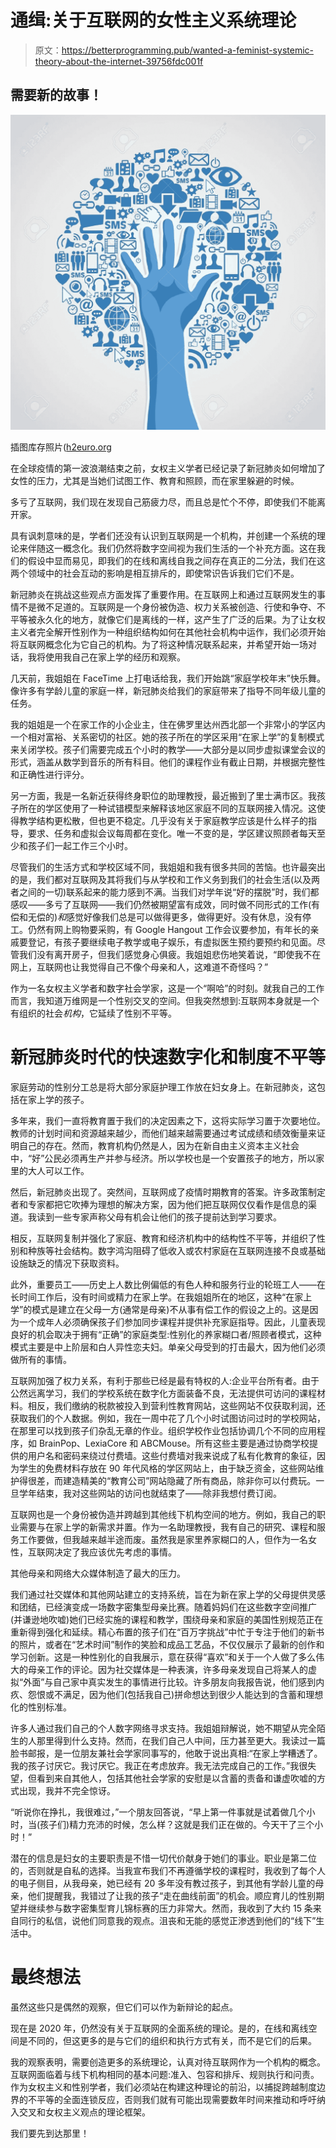 # 通缉:关于互联网的女性主义系统理论

> 原文：<https://betterprogramming.pub/wanted-a-feminist-systemic-theory-about-the-internet-39756fdc001f>

## 需要新的故事！

![](img/0c5d53afea2e47d2d3851103ade11435.png)

插图库存照片([h2euro.org](http://www.h2euro.org)

在全球疫情的第一波浪潮结束之前，女权主义学者已经记录了新冠肺炎如何增加了女性的压力，尤其是当她们试图工作、教育和照顾，而在家里躲避的时候。

多亏了互联网，我们现在发现自己筋疲力尽，而且总是忙个不停，即使我们不能离开家。

具有讽刺意味的是，学者们还没有认识到互联网是一个机构，并创建一个系统的理论来伴随这一概念化。我们仍然将数字空间视为我们生活的一个补充方面。这在我们的假设中显而易见，即我们的在线和离线自我之间存在真正的二分法，我们在这两个领域中的社会互动的影响是相互排斥的，即使常识告诉我们它们不是。

新冠肺炎在挑战这些观点方面发挥了重要作用。在互联网上和通过互联网发生的事情不是微不足道的。互联网是一个身份被伪造、权力关系被创造、行使和争夺、不平等被永久化的地方，就像它们是离线的一样，这产生了广泛的后果。为了让女权主义者完全解开性别作为一种组织结构如何在其他社会机构中运作，我们必须开始将互联网概念化为它自己的机构。为了将这种情况联系起来，并希望开始一场对话，我将使用我自己在家上学的经历和观察。

几天前，我姐姐在 FaceTime 上打电话给我，我们开始跳“家庭学校年末”快乐舞。像许多有学龄儿童的家庭一样，新冠肺炎给我们的家庭带来了指导不同年级儿童的任务。

我的姐姐是一个在家工作的小企业主，住在佛罗里达州西北部一个非常小的学区内一个相对富裕、关系密切的社区。她的孩子所在的学区采用“在家上学”的复制模式来关闭学校。孩子们需要完成五个小时的教学——大部分是以同步虚拟课堂会议的形式，涵盖从数学到音乐的所有科目。他们的课程作业有截止日期，并根据完整性和正确性进行评分。

另一方面，我是一名新近获得终身职位的助理教授，最近搬到了里士满市区。我孩子所在的学区使用了一种试错模型来解释该地区家庭不同的互联网接入情况。这使得教学结构更松散，但也更不稳定。几乎没有关于家庭教学应该是什么样子的指导，要求、任务和虚拟会议每周都在变化。唯一不变的是，学区建议照顾者每天至少和孩子们一起工作三个小时。

尽管我们的生活方式和学校区域不同，我姐姐和我有很多共同的苦恼。也许最突出的是，我们都对互联网及其将我们与从学校和工作义务到我们的社会生活(以及两者之间的一切)联系起来的能力感到不满。当我们对学年说“好的摆脱”时，我们都感叹——多亏了互联网——我们仍然被期望富有成效，同时做不同形式的工作(有偿和无偿的)*和*感觉好像我们总是可以做得更多，做得更好。没有休息，没有停工。仍然有网上购物要采购，有 Google Hangout 工作会议要参加，有年长的亲戚要登记，有孩子要继续电子教学或电子娱乐，有虚拟医生预约要预约和见面。尽管我们没有离开房子，但我们感觉身心俱疲。我姐姐悲伤地笑着说，“即使我不在网上，互联网也让我觉得自己不像个母亲和人，这难道不奇怪吗？”

作为一名女权主义学者和数字社会学家，这是一个“啊哈”的时刻。就我自己的工作而言，我知道万维网是一个性别交叉的空间。但我突然想到:互联网本身就是一个有组织的社会*机构*，它延续了性别不平等。

# **新冠肺炎时代的快速数字化和制度不平等**

家庭劳动的性别分工总是将大部分家庭护理工作放在妇女身上。在新冠肺炎，这包括在家上学的孩子。

多年来，我们一直将教育置于我们的决定因素之下，这将实际学习置于次要地位。教师的计划时间和资源越来越少，而他们越来越需要通过考试成绩和绩效衡量来证明自己的存在。然而，教育机构仍然是人，因为在新自由主义资本主义社会中，“好”公民必须再生产并参与经济。所以学校也是一个安置孩子的地方，所以家里的大人可以工作。

然后，新冠肺炎出现了。突然间，互联网成了疫情时期教育的答案。许多政策制定者和专家都把它吹捧为理想的解决方案，因为他们把互联网仅仅看作是信息的渠道。我读到一些专家声称父母有机会让他们的孩子提前达到学习要求。

相反，互联网复制并强化了家庭、教育和经济机构中的结构性不平等，并组织了性别和种族等社会结构。数字鸿沟阻碍了低收入或农村家庭在互联网连接不良或基础设施缺乏的情况下获取资料。

此外，重要员工——历史上人数比例偏低的有色人种和服务行业的轮班工人——在长时间工作后，没有时间或精力在家上学。在我姐姐所在的地区，这种“在家上学”的模式是建立在父母一方(通常是母亲)不从事有偿工作的假设之上的。这是因为一个成年人必须确保孩子们参加同步课程并提供补充家庭指导。因此，儿童表现良好的机会取决于拥有“正确”的家庭类型:性别化的养家糊口者/照顾者模式，这种模式主要是中上阶层和白人异性恋夫妇。单亲父母受到的打击最大，因为他们必须做所有的事情。

互联网加强了权力关系，有利于那些已经是最有特权的人:企业平台所有者。由于公然远离学习，我们的学校系统在数字化方面装备不良，无法提供可访问的课程材料。相反，我们缴纳的税款被投入到营利性教育网站，这些网站不仅获取利润，还获取我们的个人数据。例如，我在一周中花了几个小时试图访问过时的学校网站，在那里可以找到孩子们杂乱无章的作业。组织学校作业包括协调几个不同的应用程序，如 BrainPop、LexiaCore 和 ABCMouse。所有这些主要是通过协商学校提供的用户名和密码来绕过付费墙。这些付费墙对我来说成了私有化教育的象征，因为学生的免费材料存放在 90 年代风格的学区网站上，由于缺乏资金，这些网站维护得很差，而建造精美的“教育公司”网站隐藏了所有商品，除非你可以付费玩。一旦学年结束，我对这些网站的访问也就结束了——除非我想付费订阅。

互联网也是一个身份被伪造并跨越到其他线下机构空间的地方。例如，我自己的职业需要与在家上学的新需求并置。作为一名助理教授，我有自己的研究、课程和服务工作要做，但我越来越半途而废。虽然我是家里养家糊口的人，但作为一名女性，互联网决定了我应该优先考虑的事情。

其他母亲和网络大众媒体制造了最大的压力。

我们通过社交媒体和其他网站建立的支持系统，旨在为新在家上学的父母提供灵感和团结，已经演变成一场数字密集型母亲比赛。随着妈妈们在这些数字空间推广(并谦逊地吹嘘)她们已经实施的课程和教学，围绕母亲和家庭的美国性别规范正在重新得到强化和延续。精心布置的孩子们在“百万字挑战”中忙于专注于他们的新书的照片，或者在“艺术时间”制作的笑脸和成品工艺品，不仅仅展示了最新的创作和学习创新。这是一种性别化的自我展示，意在获得“喜欢”和关于一个人做了多么伟大的母亲工作的评论。因为社交媒体是一种表演，许多母亲发现自己将某人的虚拟“外面”与自己家中真实发生的事情进行比较。许多朋友向我报告说，他们感到内疚、怨恨或不满足，因为他们(包括我自己)拼命想达到很少人能达到的含蓄和理想化的性别标准。

许多人通过我们自己的个人数字网络寻求支持。我姐姐辩解说，她不期望从完全陌生的人那里得到什么支持。然而，在我们自己人中间，压力甚至更大。我读过一篇脸书邮报，是一位朋友兼社会学家同事写的，他敢于说出真相:“在家上学糟透了。我的孩子讨厌它。我讨厌它。我正在考虑放弃。我无法完成自己的工作。”我很失望，但看到来自其他人，包括其他社会学家的安慰是以含蓄的责备和谦虚吹嘘的方式出现，我并不完全惊讶。

“听说你在挣扎，我很难过，”一个朋友回答说，“早上第一件事就是试着做几个小时，当(孩子们)精力充沛的时候，怎么样？这就是我们正在做的。今天干了三个小时！”

潜在的信息是妇女的主要职责是不惜一切代价献身于她们的事业。职业是第二位的，否则就是自私的选择。当我宣布我们不再遵循学校的课程时，我收到了每个人的电子侧目，从我母亲，她已经有 20 多年没有教过孩子，到其他有学龄儿童的母亲，他们提醒我，我错过了让我的孩子“走在曲线前面”的机会。顺应育儿的性别期望并继续参与数字密集型育儿锦标赛的压力非常大。然而，我收到了大约 15 条来自同行的私信，说他们同意我的观点。沮丧和无能的感觉正渗透到他们的“线下”生活中。

# **最终想法**

虽然这些只是偶然的观察，但它们可以作为新辩论的起点。

现在是 2020 年，仍然没有关于互联网的全面系统的理论。是的，在线和离线空间是不同的，但这更多的是与它们的组织和执行方式有关，而不是它们的后果。

我的观察表明，需要创造更多的系统理论，认真对待互联网作为一个机构的概念。互联网面临着与线下机构相同的基本问题:准入、包容和排斥、规则执行和问责。作为女权主义和性别学者，我们必须站在构建这种理论的前沿，以捕捉跨越制度边界的不平等的全面连锁反应，否则我们就有可能出现需要数年时间来推动和呼吁纳入交叉和女权主义观点的理论框架。

我们要先到达那里！